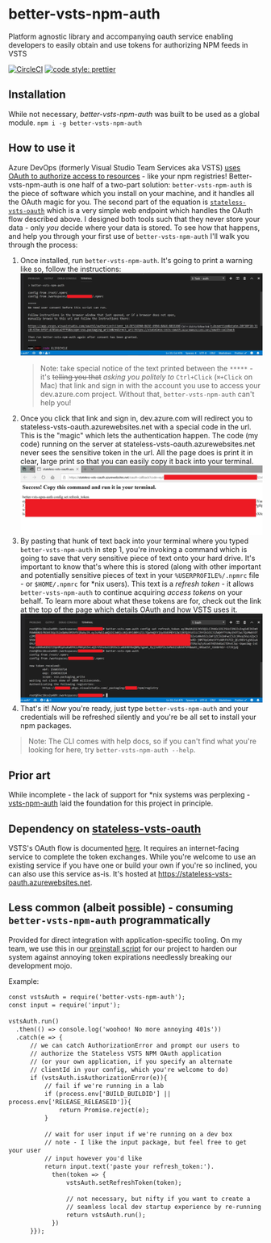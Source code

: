 # better-vsts-npm-auth

Platform agnostic library and accompanying oauth service enabling developers to easily obtain and use tokens for authorizing NPM feeds in VSTS

[![CircleCI](https://circleci.com/gh/zumwald/better-vsts-npm-auth/tree/master.svg?style=svg)](https://circleci.com/gh/zumwald/better-vsts-npm-auth/tree/master)
[![code style: prettier](https://img.shields.io/badge/code_style-prettier-ff69b4.svg?style=flat-square)](https://github.com/prettier/prettier)

## Installation

While not necessary, _better-vsts-npm-auth_ was built to be used as a global module.
`npm i -g better-vsts-npm-auth`

## How to use it

Azure DevOps (formerly Visual Studio Team Services aka VSTS) [uses OAuth to authorize access to resources](https://docs.microsoft.com/en-us/azure/devops/integrate/get-started/authentication/oauth?view=azure-devops) - like your npm registries! Better-vsts-npm-auth is one half of a two-part solution: `better-vsts-npm-auth` is the piece of software which you install on your machine, and it handles all the OAuth magic for you. The second part of the equation is [`stateless-vsts-oauth`](https://github.com/zumwald/stateless-vsts-oauth) which is a very simple web endpoint which handles the OAuth flow described above. I designed both tools such that they never store your data - only _you_ decide where your data is stored. To see how that happens, and help you through your first use of `better-vsts-npm-auth` I'll walk you through the process:

1. Once installed, run `better-vsts-npm-auth`. It's going to print a warning like so, follow the instructions:
   ![](docs/assets/example-first-run.jpg)
   > Note: take special notice of the text printed between the `*****` - it's <s>telling you that</s> _asking you politely to_ `Ctrl+Click` (`⌘+Click` on Mac) that link and sign in with the account you use to access your dev.azure.com project. Without that, `better-vsts-npm-auth` can't help you!
2. Once you click that link and sign in, dev.azure.com will redirect you to stateless-vsts-oauth.azurewebsites.net with a special code in the url. This is the "magic" which lets the authentication happen. The code (my code) running on the server at stateless-vsts-oauth.azurewebsites.net never sees the sensitive token in the url. All the page does is print it in clear, large print so that you can easily copy it back into your terminal.
   ![](docs/assets/example-stateless-vsts-oauth-callback.jpg)
3. By pasting that hunk of text back into your terminal where you typed `better-vsts-npm-auth` in step 1, you're invoking a command which is going to save that very sensitive piece of text onto your hard drive. It's important to know that's where this is stored (along with other important and potentially sensitive pieces of text in your `%USERPROFILE%/.npmrc` file - or `$HOME/.npmrc` for \*nix users). This text is a _refresh token_ - it allows `better-vsts-npm-auth` to continue acquiring _access tokens_ on your behalf. To learn more about what these tokens are for, check out the link at the top of the page which details OAuth and how VSTS uses it.
   ![](docs/assets/example-save-refresh-token.jpg)
4. That's it! _Now_ you're ready, just type `better-vsts-npm-auth` and your credentials will be refreshed silently and you're be all set to install your npm packages.

> Note: The CLI comes with help docs, so if you can't find what you're looking for here, try `better-vsts-npm-auth --help`.

## Prior art

While incomplete - the lack of support for \*nix systems was perplexing - [vsts-npm-auth](https://www.npmjs.com/package/vsts-npm-auth) laid the foundation for this project in principle.

## Dependency on [stateless-vsts-oauth](https://github.com/zumwald/stateless-vsts-oauth)

VSTS's OAuth flow is documented [here](https://docs.microsoft.com/en-us/vsts/integrate/get-started/authentication/oauth). It requires an internet-facing service to complete the token exchanges. While you're welcome to use an existing service if you have one or build your own if you're so inclined, you can also use this service as-is. It's hosted at https://stateless-vsts-oauth.azurewebsites.net.

## Less common (albeit possible) - consuming `better-vsts-npm-auth` programmatically

Provided for direct integration with application-specific tooling. On my team, we use this in our [preinstall script](https://docs.npmjs.com/misc/scripts) for our project to harden our system against annoying token expirations needlessly breaking our development mojo.

Example:

```
const vstsAuth = require('better-vsts-npm-auth');
const input = require('input');

vstsAuth.run()
  .then(() => console.log('woohoo! No more annoying 401s'))
  .catch(e => {
      // we can catch AuthorizationError and prompt our users to
      // authorize the Stateless VSTS NPM OAuth application
      // (or your own application, if you specify an alternate
      // clientId in your config, which you're welcome to do)
      if (vstsAuth.isAuthorizationError(e)){
          // fail if we're running in a lab
          if (process.env['BUILD_BUILDID'] || process.env['RELEASE_RELEASEID']){
              return Promise.reject(e);
          }

          // wait for user input if we're running on a dev box
          // note - I like the input package, but feel free to get your user
          // input however you'd like
          return input.text('paste your refresh_token:').
            then(token => {
                vstsAuth.setRefreshToken(token);

                // not necessary, but nifty if you want to create a
                // seamless local dev startup experience by re-running
                return vstsAuth.run();
            })
      }});
```
